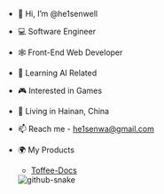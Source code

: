 - 👋 Hi, I’m @he1senwell
- 💻 Software Engineer
- 🕸 Front-End Web Developer
- 👀 Learning AI Related
- 🎮 Interested in Games
- 📍 Living in Hainan, China
- 📫 Reach me - he1senwa@gmail.com
- 🌍 My Products
  - [Toffee-Docs](https://toffeeweb.cn/toffee-docs)



  <!-- snake contribution -->
   <picture>
    <source media="(prefers-color-scheme: dark)" srcset="github-contribution-snake/github-contribution-grid-snake-dark.svg" />
    <source media="(prefers-color-scheme: light)" srcset="github-contribution-snake/github-contribution-grid-snake.svg" />
    <img alt="github-snake" src="github-snake.svg" />
  </picture>
